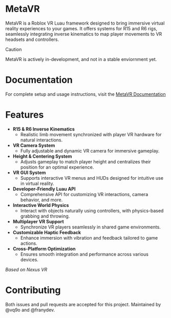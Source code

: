 # MetaVR
MetaVR is a Roblox VR Luau framework designed to bring immersive virtual reality experiences to your games. It offers systems for R15 and R6 rigs, seamlessly integrating inverse kinematics to map player movements to VR headsets and controllers.

> [!CAUTION]
> MetaVR is actively in-development, and not in a stable enviornment yet.

# Documentation  
For complete setup and usage instructions, visit the [MetaVR Documentation](https://metavr.metatable.dev)  

# Features  
- **R15 & R6 Inverse Kinematics**  
  - Realistic limb movement synchronized with player VR hardware for natural interactions.  
- **VR Camera System**  
  - Fully adjustable and dynamic VR camera for immersive gameplay.  
- **Height & Centering System**  
  - Adjusts gameplay to match player height and centralizes their position for an optimal experience.  
- **VR GUI System**  
  - Supports interactive VR menus and HUDs designed for intuitive use in virtual reality.  
- **Developer-Friendly Luau API**  
  - Comprehensive API for customizing VR interactions, camera behavior, and more.  
- **Interactive World Physics**  
  - Interact with objects naturally using controllers, with physics-based grabbing and throwing.
- **Multiplayer VR Support**  
  - Synchronize VR players seamlessly in shared game environments.  
- **Customizable Haptic Feedback**  
  - Enhance immersion with vibration and feedback tailored to game actions.
- **Cross-Platform Optimization**  
  - Ensures smooth integration and performance across various devices.  

*Based on Nexus VR*

# Contributing
Both issues and pull requests are accepted for this project. Maintained by @vq9o and @franydev.

